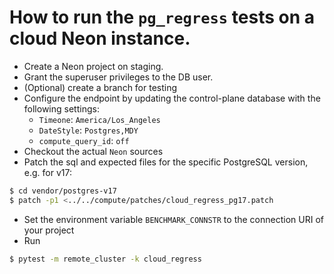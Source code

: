 # How to run the `pg_regress` tests on a cloud Neon instance.

* Create a Neon project on staging.
* Grant the superuser privileges to the DB user.
* (Optional) create a branch for testing
* Configure the endpoint by updating the control-plane database with the following settings:
  * `Timeone`: `America/Los_Angeles`
  * `DateStyle`: `Postgres,MDY`
  * `compute_query_id`: `off`
* Checkout the actual `Neon` sources
* Patch the sql and expected files for the specific PostgreSQL version, e.g. for v17:
```bash
$ cd vendor/postgres-v17
$ patch -p1 <../../compute/patches/cloud_regress_pg17.patch
```
* Set the environment variable `BENCHMARK_CONNSTR` to the connection URI of your project
* Run 
```bash
$ pytest -m remote_cluster -k cloud_regress
```